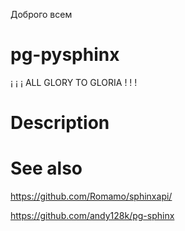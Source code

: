 Доброго всем

# pg-pysphinx

¡ ¡ ¡ ALL GLORY TO GLORIA ! ! !

# Description



# See also

https://github.com/Romamo/sphinxapi/

https://github.com/andy128k/pg-sphinx
